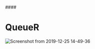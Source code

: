 ####<h1>QueueR</h1>
![Screenshot from 2019-12-25 14-49-36](https://user-images.githubusercontent.com/46676598/71441094-0b4c1f00-2726-11ea-9a46-431bd8ccb00a.png)
